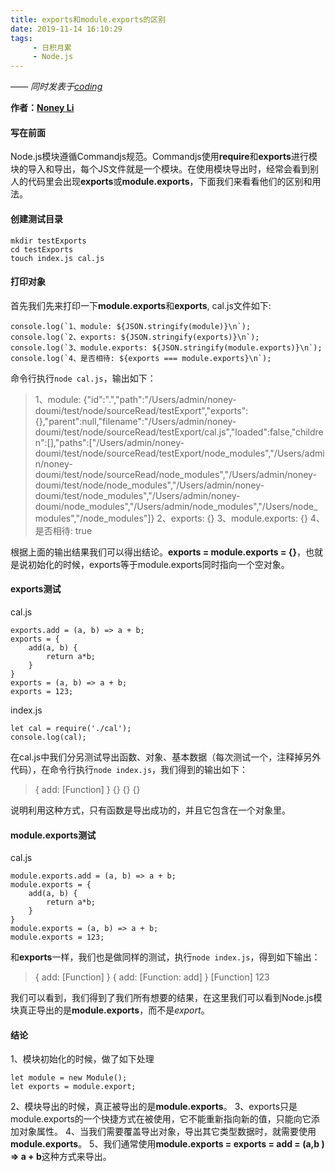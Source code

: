 ```yaml
---
title: exports和module.exports的区别
date: 2019-11-14 16:10:29
tags:
     - 日积月累
     - Node.js
---
```


[bingoo]: https://github.com/noney/bingoo "基于webpack3的vue2构建工具"
[Noney Li]: https://github.com/noney/ "noneyli"

*—— 同时发表于[coding](http://0kv30q.coding-pages.com/noney/2017/09/01/webpack终极优化之dll篇/)*

__作者：[Noney Li]__

#### 写在前面
Node.js模块遵循Commandjs规范。Commandjs使用**require**和**exports**进行模块的导入和导出，每个JS文件就是一个模块。在使用模块导出时，经常会看到别人的代码里会出现**exports**或**module.exports**，下面我们来看看他们的区别和用法。
#### 创建测试目录
```
mkdir testExports
cd testExports
touch index.js cal.js
```
#### 打印对象
首先我们先来打印一下**module.exports**和**exports**, cal.js文件如下:
```
console.log(`1、module: ${JSON.stringify(module)}\n`);
console.log(`2、exports: ${JSON.stringify(exports)}\n`);
console.log(`3、module.exports: ${JSON.stringify(module.exports)}\n`);
console.log(`4、是否相待: ${exports === module.exports}\n`);
```
<!-- more -->
命令行执行`node cal.js`，输出如下：
>1、module: {"id":".","path":"/Users/admin/noney-doumi/test/node/sourceRead/testExport","exports":{},"parent":null,"filename":"/Users/admin/noney-doumi/test/node/sourceRead/testExport/cal.js","loaded":false,"children":[],"paths":["/Users/admin/noney-doumi/test/node/sourceRead/testExport/node_modules","/Users/admin/noney-doumi/test/node/sourceRead/node_modules","/Users/admin/noney-doumi/test/node/node_modules","/Users/admin/noney-doumi/test/node_modules","/Users/admin/noney-doumi/node_modules","/Users/admin/node_modules","/Users/node_modules","/node_modules"]}
>2、exports: {}
>3、module.exports: {}
>4、是否相待: true

根据上面的输出结果我们可以得出结论。**exports = module.exports = {}**，也就是说初始化的时候，exports等于module.exports同时指向一个空对象。
#### exports测试
cal.js
```
exports.add = (a, b) => a + b;
exports = {
    add(a, b) {
        return a*b;
    }
}
exports = (a, b) => a + b;
exports = 123;
```
index.js
```
let cal = require('./cal');
console.log(cal);
```
在cal.js中我们分另测试导出函数、对象、基本数据（每次测试一个，注释掉另外代码），在命令行执行`node index.js`，我们得到的输出如下：
>{ add: [Function] }
>{}
>{}
>{}

说明利用这种方式，只有函数是导出成功的，并且它包含在一个对象里。
#### module.exports测试
cal.js
```
module.exports.add = (a, b) => a + b;
module.exports = {
    add(a, b) {
        return a*b;
    }
}
module.exports = (a, b) => a + b;
module.exports = 123;
```
和**exports**一样，我们也是做同样的测试，执行`node index.js`，得到如下输出：
>{ add: [Function] }
>{ add: [Function: add] }
>[Function]
>123

我们可以看到，我们得到了我们所有想要的结果，在这里我们可以看到Node.js模块真正导出的是**module.exports**，而不是*export*。

#### 结论
1、模块初始化的时候，做了如下处理
```
let module = new Module();
let exports = module.export;
```
2、模块导出的时候，真正被导出的是**module.exports**。
3、exports只是module.exports的一个快捷方式在被使用，它不能重新指向新的值，只能向它添加对象属性。
4、当我们需要覆盖导出对象，导出其它类型数据时，就需要使用**module.exports**。
5、我们通常使用**module.exports = exports = add = (a,b ) => a + b**这种方式来导出。